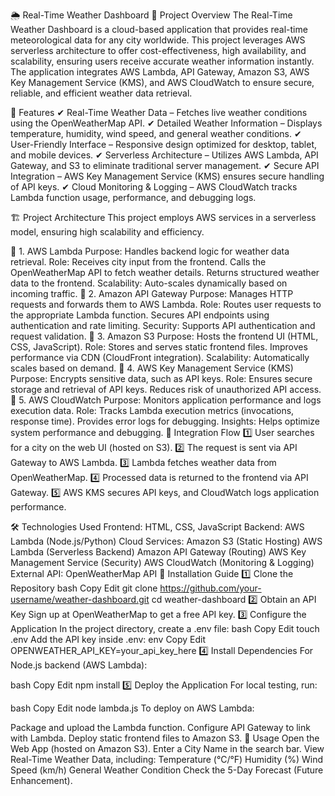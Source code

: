 🌦️ Real-Time Weather Dashboard
📌 Project Overview
The Real-Time Weather Dashboard is a cloud-based application that provides real-time meteorological data for any city worldwide. This project leverages AWS serverless architecture to offer cost-effectiveness, high availability, and scalability, ensuring users receive accurate weather information instantly. The application integrates AWS Lambda, API Gateway, Amazon S3, AWS Key Management Service (KMS), and AWS CloudWatch to ensure secure, reliable, and efficient weather data retrieval.

🚀 Features
✔ Real-Time Weather Data – Fetches live weather conditions using the OpenWeatherMap API.
✔ Detailed Weather Information – Displays temperature, humidity, wind speed, and general weather conditions.
✔ User-Friendly Interface – Responsive design optimized for desktop, tablet, and mobile devices.
✔ Serverless Architecture – Utilizes AWS Lambda, API Gateway, and S3 to eliminate traditional server management.
✔ Secure API Integration – AWS Key Management Service (KMS) ensures secure handling of API keys.
✔ Cloud Monitoring & Logging – AWS CloudWatch tracks Lambda function usage, performance, and debugging logs.

🏗️ Project Architecture
This project employs AWS services in a serverless model, ensuring high scalability and efficiency.

🔹 1. AWS Lambda
Purpose: Handles backend logic for weather data retrieval.
Role:
Receives city input from the frontend.
Calls the OpenWeatherMap API to fetch weather details.
Returns structured weather data to the frontend.
Scalability: Auto-scales dynamically based on incoming traffic.
🔹 2. Amazon API Gateway
Purpose: Manages HTTP requests and forwards them to AWS Lambda.
Role:
Routes user requests to the appropriate Lambda function.
Secures API endpoints using authentication and rate limiting.
Security: Supports API authentication and request validation.
🔹 3. Amazon S3
Purpose: Hosts the frontend UI (HTML, CSS, JavaScript).
Role:
Stores and serves static frontend files.
Improves performance via CDN (CloudFront integration).
Scalability: Automatically scales based on demand.
🔹 4. AWS Key Management Service (KMS)
Purpose: Encrypts sensitive data, such as API keys.
Role:
Ensures secure storage and retrieval of API keys.
Reduces risk of unauthorized API access.
🔹 5. AWS CloudWatch
Purpose: Monitors application performance and logs execution data.
Role:
Tracks Lambda execution metrics (invocations, response time).
Provides error logs for debugging.
Insights: Helps optimize system performance and debugging.
🔄 Integration Flow
1️⃣ User searches for a city on the web UI (hosted on S3).
2️⃣ The request is sent via API Gateway to AWS Lambda.
3️⃣ Lambda fetches weather data from OpenWeatherMap.
4️⃣ Processed data is returned to the frontend via API Gateway.
5️⃣ AWS KMS secures API keys, and CloudWatch logs application performance.

🛠️ Technologies Used
Frontend: HTML, CSS, JavaScript
Backend: AWS Lambda (Node.js/Python)
Cloud Services:
Amazon S3 (Static Hosting)
AWS Lambda (Serverless Backend)
Amazon API Gateway (Routing)
AWS Key Management Service (Security)
AWS CloudWatch (Monitoring & Logging)
External API: OpenWeatherMap API
📌 Installation Guide
1️⃣ Clone the Repository
bash
Copy
Edit
git clone https://github.com/your-username/weather-dashboard.git
cd weather-dashboard
2️⃣ Obtain an API Key
Sign up at OpenWeatherMap to get a free API key.
3️⃣ Configure the Application
In the project directory, create a .env file:
bash
Copy
Edit
touch .env
Add the API key inside .env:
env
Copy
Edit
OPENWEATHER_API_KEY=your_api_key_here
4️⃣ Install Dependencies
For Node.js backend (AWS Lambda):

bash
Copy
Edit
npm install
5️⃣ Deploy the Application
For local testing, run:

bash
Copy
Edit
node lambda.js
To deploy on AWS Lambda:

Package and upload the Lambda function.
Configure API Gateway to link with Lambda.
Deploy static frontend files to Amazon S3.
🧩 Usage
Open the Web App (hosted on Amazon S3).
Enter a City Name in the search bar.
View Real-Time Weather Data, including:
Temperature (°C/°F)
Humidity (%)
Wind Speed (km/h)
General Weather Condition
Check the 5-Day Forecast (Future Enhancement).
